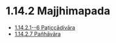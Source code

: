 

# 1.14.2 Majjhimapada

* [1.14.2.1--6 Paṭiccādivāra](1.14.2/1.14.2.1--6.md)
* [1.14.2.7 Pañhāvāra](1.14.2/1.14.2.7.md)



